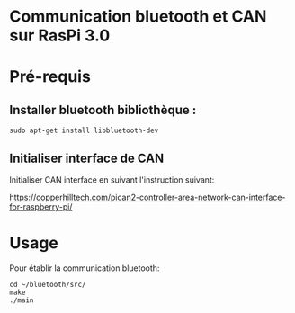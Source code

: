 # Communication bluetooth et CAN sur RasPi 3.0

# Pré-requis

## Installer bluetooth bibliothèque :

```
sudo apt-get install libbluetooth-dev
```

## Initialiser interface de CAN
Initialiser CAN interface en suivant l'instruction suivant:

https://copperhilltech.com/pican2-controller-area-network-can-interface-for-raspberry-pi/


# Usage
Pour établir la communication bluetooth:

```
cd ~/bluetooth/src/
make
./main
```